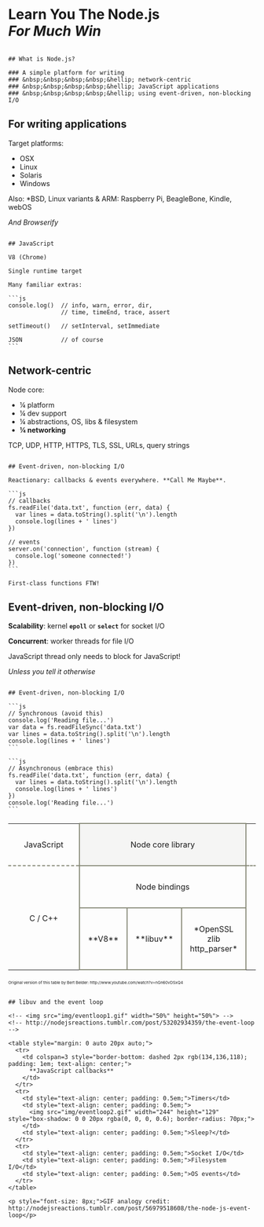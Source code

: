 
# Learn You The Node.js<br>*For Much Win*

~~~~~~~~~~~~~~~~~~~~~~~~~~~~~~~~~~~~~~~~~~~~~~~~~~~~~~~~~~~~~~~~~~~~~~~~~~~~~~~~

## What is Node.js?

### A simple platform for writing
### &nbsp;&nbsp;&nbsp;&nbsp;&hellip; network-centric
### &nbsp;&nbsp;&nbsp;&nbsp;&hellip; JavaScript applications
### &nbsp;&nbsp;&nbsp;&nbsp;&hellip; using event-driven, non-blocking I/O

~~~~~~~~~~~~~~~~~~~~~~~~~~~~~~~~~~~~~~~~~~~~~~~~~~~~~~~~~~~~~~~~~~~~~~~~~~~~~~~~

## For writing applications

Target platforms:

  * OSX
  * Linux
  * Solaris
  * Windows

Also: *BSD, Linux variants & ARM: Raspberry Pi, BeagleBone, Kindle, webOS

*And Browserify*

~~~~~~~~~~~~~~~~~~~~~~~~~~~~~~~~~~~~~~~~~~~~~~~~~~~~~~~~~~~~~~~~~~~~~~~~~~~~~~~~

## JavaScript

V8 (Chrome)

Single runtime target

Many familiar extras:

```js
console.log()  // info, warn, error, dir,
               // time, timeEnd, trace, assert

setTimeout()   // setInterval, setImmediate

JSON           // of course
```

~~~~~~~~~~~~~~~~~~~~~~~~~~~~~~~~~~~~~~~~~~~~~~~~~~~~~~~~~~~~~~~~~~~~~~~~~~~~~~~~

## Network-centric

Node core:

 * &frac14; platform
 * &frac14; dev support
 * &frac14; abstractions, OS, libs & filesystem
 * **&frac14; networking**

TCP, UDP, HTTP, HTTPS, TLS, SSL, URLs, query strings

~~~~~~~~~~~~~~~~~~~~~~~~~~~~~~~~~~~~~~~~~~~~~~~~~~~~~~~~~~~~~~~~~~~~~~~~~~~~~~~~

## Event-driven, non-blocking I/O

Reactionary: callbacks & events everywhere. **Call Me Maybe**.

```js
// callbacks
fs.readFile('data.txt', function (err, data) {
  var lines = data.toString().split('\n').length
  console.log(lines + ' lines')
})

// events
server.on('connection', function (stream) {
  console.log('someone connected!')
})
```

First-class functions FTW!

~~~~~~~~~~~~~~~~~~~~~~~~~~~~~~~~~~~~~~~~~~~~~~~~~~~~~~~~~~~~~~~~~~~~~~~~~~~~~~~~

## Event-driven, non-blocking I/O

**Scalability**: kernel <b><code>epoll</code></b> or <b><code>select</code></b> for socket I/O

**Concurrent**: worker threads for file I/O

JavaScript thread only needs to block for JavaScript!

*Unless you tell it otherwise*

~~~~~~~~~~~~~~~~~~~~~~~~~~~~~~~~~~~~~~~~~~~~~~~~~~~~~~~~~~~~~~~~~~~~~~~~~~~~~~~~

## Event-driven, non-blocking I/O

```js
// Synchronous (avoid this)
console.log('Reading file...')
var data = fs.readFileSync('data.txt')
var lines = data.toString().split('\n').length
console.log(lines + ' lines')
```

```js
// Asynchronous (embrace this)
fs.readFile('data.txt', function (err, data) {
  var lines = data.toString().split('\n').length
  console.log(lines + ' lines')
})
console.log('Reading file...')
```

~~~~~~~~~~~~~~~~~~~~~~~~~~~~~~~~~~~~~~~~~~~~~~~~~~~~~~~~~~~~~~~~~~~~~~~~~~~~~~~~

<table cellpadding=0 cellspacing=0 style="border-collapse: collapse; margin: 20px auto;">
  <tr>
    <td style="border-bottom: dashed 2px rgb(134,136,118); padding: 2em; text-align: center;">JavaScript</td>
    <td style="border: solid 2px rgb(134,136,118); background-color: rgb(245,245,244); padding: 2em; text-align: center;" colspan=4>Node core library</td>
    <td style="border-bottom: dashed 2px rgb(134,136,118); padding: 0.5em;">&nbsp;</td>
  </tr>
  <tr>
    <td style="padding: 2em; text-align: center;" rowspan=2>C / C++</td>
    <td style="border: solid 2px rgb(134,136,118); padding: 2em; text-align: center;" colspan=4>Node bindings</td>
  </tr>
  <tr>
    <td style="border: solid 2px rgb(134,136,118); padding: 2em 1em; text-align: center;">
      **V8**
    </td>
    <td style="border: solid 2px rgb(134,136,118); padding: 2em 1em; text-align: center;">
      **libuv**
    </td>
    <td style="border: solid 2px rgb(134,136,118); padding: 2em 1em; text-align: center;">
      *OpenSSL<br>zlib<br>http_parser*
    </td>
  </tr>
</table>

<p style="font-size: 8px;">Original version of this table by Bert Belder: http://www.youtube.com/watch?v=nGn60vDSxQ4</p>

~~~~~~~~~~~~~~~~~~~~~~~~~~~~~~~~~~~~~~~~~~~~~~~~~~~~~~~~~~~~~~~~~~~~~~~~~~~~~~~~

## libuv and the event loop

<!-- <img src="img/eventloop1.gif" width="50%" height="50%"> -->
<!-- http://nodejsreactions.tumblr.com/post/53202934359/the-event-loop -->

<table style="margin: 0 auto 20px auto;">
  <tr>
    <td colspan=3 style="border-bottom: dashed 2px rgb(134,136,118); padding: 1em; text-align: center;">
      **JavaScript callbacks**
    </td>
  </tr>
  <tr>
    <td style="text-align: center; padding: 0.5em;">Timers</td>
    <td style="text-align: center; padding: 0.5em;">
      <img src="img/eventloop2.gif" width="244" height="129" style="box-shadow: 0 0 20px rgba(0, 0, 0, 0.6); border-radius: 70px;">
    </td>
    <td style="text-align: center; padding: 0.5em;">Sleep?</td>
  </tr>
  <tr>
    <td style="text-align: center; padding: 0.5em;">Socket I/O</td>
    <td style="text-align: center; padding: 0.5em;">Filesystem I/O</td>
    <td style="text-align: center; padding: 0.5em;">OS events</td>
  </tr>
</table>

<p style="font-size: 8px;">GIF analogy credit: http://nodejsreactions.tumblr.com/post/56979518608/the-node-js-event-loop</p>
